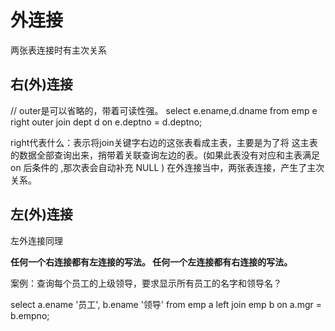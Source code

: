 # 外连接

两张表连接时有主次关系

## 右(外)连接

// outer是可以省略的，带着可读性强。
select 
	e.ename,d.dname
from
	emp e 
right outer join 
	dept d
on
	e.deptno = d.deptno;

right代表什么：表示将join关键字右边的这张表看成主表，主要是为了将
这主表的数据全部查询出来，捎带着关联查询左边的表。(如果此表没有对应和主表满足 on 后条件的 ,那次表会自动补充 NULL )
在外连接当中，两张表连接，产生了主次关系。

## 左(外)连接

左外连接同理



**任何一个右连接都有左连接的写法。
任何一个左连接都有右连接的写法。**



案例：查询每个员工的上级领导，要求显示所有员工的名字和领导名？

select a.ename '员工', b.ename '领导' from emp a left join emp b on a.mgr = b.empno;







